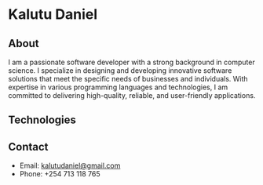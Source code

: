 # Kalutu Daniel

## About
I am a passionate software developer with a strong background in computer science. I specialize in designing and developing innovative software solutions that meet the specific needs of businesses and individuals. With expertise in various programming languages and technologies, I am committed to delivering high-quality, reliable, and user-friendly applications.

## Technologies
<div
    ![HTML5](https://upload.wikimedia.org/wikipedia/commons/3/38/HTML5_Badge.svg)
    ![CSS3](https://upload.wikimedia.org/wikipedia/commons/6/62/CSS3_logo.svg)
    ![JavaScript](https://upload.wikimedia.org/wikipedia/commons/9/99/Unofficial_JavaScript_logo_2.svg)
    ![React](https://upload.wikimedia.org/wikipedia/commons/a/a7/React-icon.svg)
    ![Redux](https://upload.wikimedia.org/wikipedia/commons/4/49/Redux.png)
    ![Node.js](https://upload.wikimedia.org/wikipedia/commons/d/d9/Node.js_logo.svg)
    ![C](https://upload.wikimedia.org/wikipedia/commons/1/19/C_Logo.png)
    ![C++](https://upload.wikimedia.org/wikipedia/commons/1/18/ISO_C%2B%2B_Logo.svg)
    ![Java](https://upload.wikimedia.org/wikipedia/en/3/30/Java_programming_language_logo.svg)
</div>

## Contact
- Email: kalutudaniel@gmail.com
- Phone: +254 713 118 765

<!---
Kalutu/Kalutu is a ✨ special ✨ repository because its `README.md` (this file) appears on your GitHub profile.
You can click the Preview link to take a look at your changes.
--->
